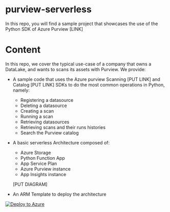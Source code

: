 # purview-serverless

In this repo, you will find a sample project that showcases the use of the Python SDK of Azure Purview [LINK] 

# Content

In this repo, we cover the typical use-case of a company that owns a DataLake, and wants to scans its assets with Purview. 
We provide:

* A sample code that uses the Azure purview Scanning [PUT LINK] and Catalog [PUT LINK] SDKs to do the most common operations in Python, namely:
    * Registering a datasource
    * Deleting a datasource
    * Creating a scan
    * Running a scan
    * Retrieving datasources
    * Retrieving scans and their runs histories
    * Search the Purview catalog
    
* A basic serverless Architecture composed of:
    * Azure Storage 
    * Python Function App 
    * App Service Plan
    * Azure Purview instance
    * App Insights instance 
    
    [PUT DIAGRAM]
    
* An ARM Template to deploy the architecture
    
[![Deploy to Azure](https://aka.ms/deploytoazurebutton)](https%3A%2F%2Fraw.githubusercontent.com%2Fatrao%2Fpurview-serverless%2Fmain%2Finfra%2Fazuredeploy.json)